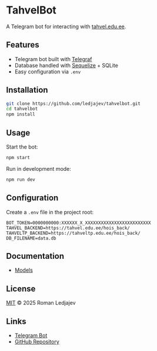 # TahvelBot

A Telegram bot for interacting with [tahvel.edu.ee](https://tahvel.edu.ee).

## Features
- Telegram bot built with [Telegraf](https://telegraf.js.org/)  
- Database handled with [Sequelize](https://sequelize.org/) + SQLite  
- Easy configuration via `.env`  

## Installation

```bash
git clone https://github.com/ledjajev/tahvelbot.git
cd tahvelbot
npm install
```

## Usage

Start the bot:

```bash
npm start
```

Run in development mode:

```bash
npm run dev
```

## Configuration

Create a `.env` file in the project root:

```env
BOT_TOKEN=0000000000:XXXXXX_X_XXXXXXXXXXXXXXXXXXXXXXXXX
TAHVEL_BACKEND=https://tahvel.edu.ee/hois_back/
TAHVELTP_BACKEND=https://tahveltp.edu.ee/hois_back/
DB_FILENAME=data.db
```


## Documentation

- [Models](./docs/models.md)

## License

[MIT](https://opensource.org/licenses/MIT) © 2025 Roman Ledjajev  

## Links

- [Telegram Bot](https://t.me/tahvelbot)  
- [GitHub Repository](https://github.com/ledjajev/tahvelbot)
